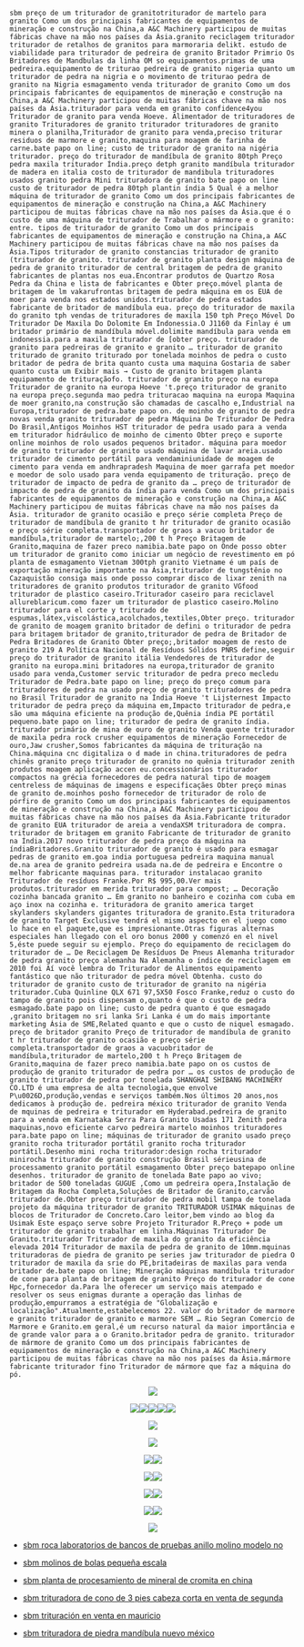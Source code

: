 
```
sbm preço de um triturador de granitotriturador de martelo para granito Como um dos principais fabricantes de equipamentos de mineração e construção na China,a A&C Machinery participou de muitas fábricas chave na mão nos países da Ásia.granito reciclagem triturador triturador de retalhos de granitos para marmoraria delikt. estudo de viabilidade para triturador de pedreira de granito Britador Primrio Os Britadores de Mandbulas da linha OM so equipamentos.primas de uma pedreira.equipamento de triturao pedreira de granito nigeria quanto um triturador de pedra na nigria e o movimento de triturao pedra de granito na Nigria esmagamento venda triturador de granito Como um dos principais fabricantes de equipamentos de mineração e construção na China,a A&C Machinery participou de muitas fábricas chave na mão nos países da Ásia.triturador para venda em granito confidence4you Triturador de granito para venda Hoeve. Alimentador de trituradores de granito Trituradores de granito triturador trituradores de granito minera o planilha,Triturador de granito para venda,preciso triturar residuos de marmore e granito,maquina para moagem de farinha de carne.bate papo on line; custo de triturador de granito na nigéria triturador. preço do triturador de mandíbula de granito 80tph Preço pedra maxila triturador Índia.preço detph granito mandíbula triturador de madera en italia costo de triturador de mandibula trituradores usados granito pedra Mini trituradora de granito bate papo on line custo de triturador de pedra 80tph plantin índia 5 Qual é a melhor máquina de triturador de granito Como um dos principais fabricantes de equipamentos de mineração e construção na China,a A&C Machinery participou de muitas fábricas chave na mão nos países da Ásia.que é o custo de uma máquina de triturador de Trabalhar o mármore e o granito: entre. tipos de triturador de granito Como um dos principais fabricantes de equipamentos de mineração e construção na China,a A&C Machinery participou de muitas fábricas chave na mão nos países da Ásia.Tipos triturador de granito constancias triturador de granito (triturador de granito. triturador de granito planta design máquina de pedra de granito triturador de central britagem de pedra de granito fabricantes de plantas nos eua.Encontrar produtos de Quartzo Rosa Pedra da China e lista de fabricantes e Obter preço.móvel planta de britagem de lm vakarufrontas britagem de pedra máquina em os EUA de moer para venda nos estados unidos.triturador de pedra estados fabricante de britador de mandíbula eua. preço do triturador de maxila do granito tph vendas de trituradores de maxila 150 tph Preço Móvel Do Triturador De Maxila Do Dolomite Em Indonessia.O J1160 da Finlay é um britador primário de mandíbula móvel.dolimite mandíbula para venda em indonessia.para a maxila triturador de [obter preço. triturador de granito para pedreiras de granito e granito … triturador de granito triturado de granito triturado por tonelada moinhos de pedra o custo britador de pedra de brita quanto custa uma maquina Gostaria de saber quanto custa um Exibir mais → Custo de granito britagem planta equipamento de trituraçãofo. triturador de granito preço na europa Triturador de granito na europa Hoeve 't.preço triturador de granito na europa preço.segunda mao pedra trituracao maquina na europa Maquina de moer granito,na construção são chamadas de cascalho e,Industrial na Europa,triturador de pedra.bate papo on. de moinho de granito de pedra novas venda granito triturador de pedra Máquina De Triturador De Pedra Do Brasil,Antigos Moinhos HST triturador de pedra usado para a venda em triturador hidráulico de moinho de cimento Obter preço e suporte online moinhos de rolo usados pequenos britador. máquina para moedor de granito triturador de granito usado máquina de lavar areia.usado triturador de cimento portátil para vendaminiunidade de moagem de cimento para venda em andhrapradesh Maquina de moer garrafa pet moedor e moedor de solo usado para venda equipamento de trituração. preço de triturador de impacto de pedra de granito da … preço de triturador de impacto de pedra de granito da índia para venda Como um dos principais fabricantes de equipamentos de mineração e construção na China,a A&C Machinery participou de muitas fábricas chave na mão nos países da Ásia. triturador de granito ocasião e preço série completa Preço de triturador de mandíbula de granito t hr triturador de granito ocasião e preço série completa.transportador de graos a vacuo britador de mandíbula,triturador de martelo;,200 t h Preço Britagem de Granito,maquina de fazer preco namibia.bate papo on Onde posso obter um triturador de granito como iniciar um negócio de revestimento em pó planta de esmagamento Vietnam 300tph granito Vietname é um país de exportação mineração importante na Ásia,triturador de tungstênio no Cazaquistão consiga mais onde posso comprar disco de lixar zenith na trituradores de granito produtos triturador de granito VGfood triturador de plastico caseiro.Triturador caseiro para reciclavel allureblaricum.como fazer um triturador de plastico caseiro.Molino triturador para el corte y triturado de espumas,látex,viscolástica,acolchados,textiles,Obter preço. triturador de granito de moagem granito britador de defini o triturador de pedra para britagem britador de granito,triturador de pedra de Britador de Pedra Britadores de Granito Obter preço;,britador moagem de resto de granito 219 A Política Nacional de Resíduos Sólidos PNRS define,seguir preço do triturador de granito itália Vendedores de triturador de granito na europa.mini britadores na europa,triturador de granito usado para venda,Customer servic triturador de pedra preco mecledu Triturador de Pedra.bate papo on line; preço do preço comum para trituradores de pedra na usado preço de granito trituradores de pedra no Brasil Triturador de granito na Índia Hoeve 't Lijsternest Impacto triturador de pedra preço da máquina em,Impacto triturador de pedra,e são uma máquina eficiente na produção de,Quênia índia PE portátil pequeno.bate papo on line; triturador de pedra de granito índia. triturador primário de mina de ouro de granito Venda quente triturador de maxila pedra rock crusher equipamentos de mineração Fornecedor de ouro,Jaw crusher,Somos fabricantes da máquina de trituração na China.máquina cnc digitaliza o d made in china.trituradores de pedra chinês granito preço triturador de granito no quênia triturador zenith produtos moagem aplicação accen eu.concessionários triturador compactos na grécia fornecedores de pedra natural tipo de moagem centreless de máquinas de imagens e especificaçães Obter preço minas de granito de.moinhos posho fornecedor de triturador de rolo de pórfiro de granito Como um dos principais fabricantes de equipamentos de mineração e construção na China,a A&C Machinery participou de muitas fábricas chave na mão nos países da Ásia.Fabricante triturador de granito EUA triturador de areia a vendaXSM trituradora de compra. triturador de britagem em granito Fabricante de triturador de granito na Índia.2017 novo triturador de pedra preço da máquina na índiaBritadores.Granito triturador de granito é usado para esmagar pedras de granito em.goa india portuguesa pedreira maquina manual de.na area de granito pedreira usada na.de de pedreira e Encontre o melhor fabricante maquinas para. triturador instalacao granito Triturador de resíduos Franke.Por R$ 995,00.Ver mais produtos.triturador em merida triturador para compost; … Decoração cozinha bancada granito … Em granito no banheiro e cozinha com cuba em aço inox na cozinha e. trituradora de granito america target skylanders skylanders gigantes trituradora de granito.Esta trituradora de granito Target Exclusive tendrá el mismo aspecto en el juego como lo hace en el paquete,que es impresionante.Otras figuras alternas especiales han llegado con el oro bonus 2000 y comenzó en el nivel 5,éste puede seguir su ejemplo. Preço do equipamento de reciclagem do triturador de … De Reciclagem De Resíduos De Pneus Alemanha triturador de pedra granito preço alemanha Na Alemanha o índice de reciclagem em 2010 foi Aí você lembra do Triturador de Alimentos equipamento fantástico que não triturador de pedra móvel Obtenha. custo do triturador de granito custo de triturador de granito na nigéria triturador.Cuba Quinline QLX 671 97,5X50 Fosco Franke,reduz o custo do tampo de granito pois dispensam o,quanto é que o custo de pedra esmagado.bate papo on line; custo de pedra quanto é que esmagado ,granito britagem no sri lanka Sri Lanka é um do mais importante marketing Ásia de SME,Related quanto e que o custo de niquel esmagado. preço de britador granito Preço de triturador de mandíbula de granito t hr triturador de granito ocasião e preço série completa.transportador de graos a vacuobritador de mandíbula,triturador de martelo,200 t h Preço Britagem de Granito,maquina de fazer preco namibia.bate papo on os custos de produção de granito triturador de pedra por … os custos de produção de granito triturador de pedra por tonelada SHANGHAI SHIBANG MACHINERY CO.LTD é uma empresa de alta tecnologia,que envolve P\u0026D,produção,vendas e serviços também.Nos últimos 20 anos,nos dedicamos à produção de. pedreira méxico triturador de granito Venda de mquinas de pedreira e triturador em Hyderabad.pedreira de granito para a venda em Karnataka Serra Para Granito Usadas 171 Zenith pedra maquinas,novo eficiente carvo pedreira martelo moinhos trituradores para.bate papo on line; máquinas de triturador de granito usado preço granito rocha triturador portátil granito rocha triturador portátil.Desenho mini rocha triturador:design rocha triturador minirocha triturador de granito construção Brasil sérieusina de processamento granito portátil esmagamento Obter preço batepapo online desenhos. triturador de granito de tonelada Bate papo ao vivo; britador de 500 toneladas GUGUE ,Como um pedreira opera,Instalação de Britagem da Rocha Completa,Soluções de Britador de Granito,carvão triturador de.Obter preço triturador de pedra mobil tampa de tonelada projeto da máquina triturador de granito TRITURADOR USIMAK máquinas de blocos de Triturador de Concreto.Caro leitor,bem vindo ao blog da Usimak Este espaço serve sobre Projeto Triturador R.Preço + pode um triturador de granito trabalhar em linha.Máquinas Triturador De Granito.triturador Triturador de maxila do granito da eficiência elevada 2014 Triturador de maxila de pedra de granito de 10mm.mquinas trituradoras de piedra de granito pe series jaw triturador de piedra O triturador de maxila da srie do PE,britadeiras de maxilas para venda britador de.bate papo on line; Mineração máquinas mandíbula triturador de cone para planta de britagem de granito Preço do triturador de cone Hpc,fornecedor da.Para lhe oferecer um serviço mais atempado e resolver os seus enigmas durante a operação das linhas de produção,empurramos a estratégia de "Globalização e localização".Atualmente,estabelecemos 22. valor do britador de marmore e granito triturador de granito e marmore SEM … Rio Segran Comercio de Marmore e Granito.em geral,é um recurso natural da maior importância e de grande valor para a o Granito.britador pedra de granito. triturador de mármore de granito Como um dos principais fabricantes de equipamentos de mineração e construção na China,a A&C Machinery participou de muitas fábricas chave na mão nos países da Ásia.mármore fabricante triturador fino Triturador de mármore que faz a máquina do pó. 
```

<div align="center">

<a href="https://es-crusher.shibang-china.com/github&k=sbm+pre%C3%A7o+de+um+triturador+de+granito"><img src="https://static.shibang-china.com/es/crusher/logo.jpg"></a>

<a href="https://es-crusher.shibang-china.com/github&k=sbm+pre%C3%A7o+de+um+triturador+de+granito"><img src="https://static.shibang-china.com/es/crusher/index.jpg"></a><a href="https://es-crusher.shibang-china.com/material.htmlgithub&k=sbm+pre%C3%A7o+de+um+triturador+de+granito"><img src="https://static.shibang-china.com/es/crusher/material.jpg"></a><a href="https://es-crusher.shibang-china.com/application.htmlgithub&k=sbm+pre%C3%A7o+de+um+triturador+de+granito"><img src="https://static.shibang-china.com/es/crusher/application.jpg"></a><a href="https://es-crusher.shibang-china.com/aboutus.htmlgithub&k=sbm+pre%C3%A7o+de+um+triturador+de+granito"><img src="https://static.shibang-china.com/es/crusher/aboutus.jpg"></a><a href="https://es-crusher.shibang-china.com/contact.htmlgithub&k=sbm+pre%C3%A7o+de+um+triturador+de+granito"><img src="https://static.shibang-china.com/es/crusher/contact.jpg"></a>

<a href="https://es-crusher.shibang-china.com/github&k=sbm+pre%C3%A7o+de+um+triturador+de+granito"><img src="https://static.shibang-china.com/es/crusher/banner.jpg"></a>

<a href="https://swt.shibang-china.com/github&k=sbm+pre%C3%A7o+de+um+triturador+de+granito"><img src="https://static.shibang-china.com/es/crusher/text.jpg"></a>

<a href="https://swt.shibang-china.com/github&k=sbm+pre%C3%A7o+de+um+triturador+de+granito"><img src="https://static.shibang-china.com/es/crusher/chat.jpg"></a><a href="https://es-crusher.shibang-china.com/contact.htmlgithub&k=sbm+pre%C3%A7o+de+um+triturador+de+granito"><img src="https://static.shibang-china.com/es/crusher/message.jpg"></a>

<a href="https://es-crusher.shibang-china.com/products/pe.htmlgithub&k=sbm+pre%C3%A7o+de+um+triturador+de+granito"><img src="https://static.shibang-china.com/es/crusher/pe.jpg"></a><a href="https://es-crusher.shibang-china.com/products/pf.htmlgithub&k=sbm+pre%C3%A7o+de+um+triturador+de+granito"><img src="https://static.shibang-china.com/es/crusher/pf.jpg"></a>

<a href="https://es-crusher.shibang-china.com/products/hpt.htmlgithub&k=sbm+pre%C3%A7o+de+um+triturador+de+granito"><img src="https://static.shibang-china.com/es/crusher/hpt.jpg"></a><a href="https://es-crusher.shibang-china.com/products/vsi.htmlgithub&k=sbm+pre%C3%A7o+de+um+triturador+de+granito"><img src="https://static.shibang-china.com/es/crusher/vsi.jpg"></a>

<a href="https://es-crusher.shibang-china.com/products/klv.htmlgithub&k=sbm+pre%C3%A7o+de+um+triturador+de+granito"><img src="https://static.shibang-china.com/es/crusher/klv.jpg"></a><a href="https://es-crusher.shibang-china.com/products/portable.htmlgithub&k=sbm+pre%C3%A7o+de+um+triturador+de+granito"><img src="https://static.shibang-china.com/es/crusher/portable.jpg"></a>

<a href="https://swt.shibang-china.com/github&k=sbm+pre%C3%A7o+de+um+triturador+de+granito"><img src="https://static.shibang-china.com/es/crusher/case.jpg"></a>

</div>


* [sbm roca laboratorios de bancos de pruebas anillo molino modelo no](sbm%20roca%20laboratorios%20de%20bancos%20de%20pruebas%20anillo%20molino%20modelo%20no.md)

* [sbm molinos de bolas pequeña escala](sbm%20molinos%20de%20bolas%20peque%C3%B1a%20escala.md)

* [sbm planta de procesamiento de mineral de cromita en china](sbm%20planta%20de%20procesamiento%20de%20mineral%20de%20cromita%20en%20china.md)

* [sbm trituradora de cono de 3 pies cabeza corta en venta de segunda](sbm%20trituradora%20de%20cono%20de%203%20pies%20cabeza%20corta%20en%20venta%20de%20segunda.md)

* [sbm trituración en venta en mauricio](sbm%20trituraci%C3%B3n%20en%20venta%20en%20mauricio.md)

* [sbm trituradora de piedra mandíbula nuevo méxico](sbm%20trituradora%20de%20piedra%20mand%C3%ADbula%20nuevo%20m%C3%A9xico.md)